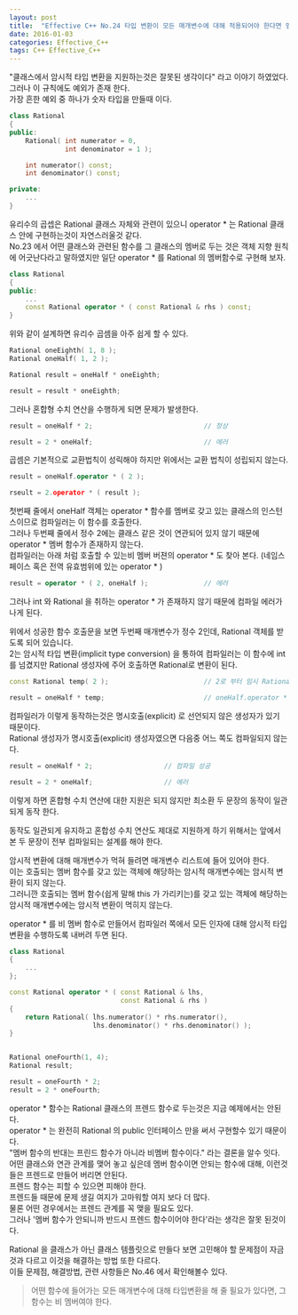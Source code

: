 ```yaml
---
layout: post
title:  "Effective C++ No.24 타입 변환이 모든 매개변수에 대해 적용되어야 한다면 멤버 함수를 선언하자."
date: 2016-01-03
categories: Effective_C++
tags: C++ Effective_C++
---
```


"클래스에서 암시적 타입 변환을 지원하는것은 잘못된 생각이다" 라고 이야기 하였었다.  
그러나 이 규칙에도 예외가 존재 한다.  
가장 흔한 예외 중 하나가 숫자 타입을 만들때 이다.  

```c++
class Rational
{
public:
    Rational( int numerator = 0,
              int denominator = 1 );

    int numerator() const;
    int denominator() const;

private:
    ...
}
```

유리수의 곱셉은 Rational 클래스 자체와 관련이 있으니 operator * 는 Rational 클래스 안에 구현하는것이 자연스러울것 같다.  
No.23 에서 어떤 클래스와 관련된 함수를 그 클래스의 멤버로 두는 것은 객체 지향 원칙에 어긋난다라고 말하였지만 일단 operator * 를 Rational 의 멤버함수로 구현해 보자.  

```c++
class Rational
{
public:
    ...
    const Rational operator * ( const Rational & rhs ) const;
}
```

위와 같이 설계하면 유리수 곱셈을 아주 쉽게 할 수 있다.  

```c++
Rational oneEighth( 1, 8 );
Rational oneHalf( 1, 2 );

Rational result = oneHalf * oneEighth;

result = result * oneEighth;
```

그러나 혼합형 수치 연산을 수행하게 되면 문제가 발생한다.  

```c++
result = oneHalf * 2;                            // 정상

result = 2 * oneHalf;                            // 에러
```

곱셈은 기본적으로 교환법칙이 성릭해야 하지만 위에서는 교환 법칙이 성립되지 않는다.  

```c++
result = oneHalf.operator * ( 2 );

rseult = 2.operator * ( result );
```

첫번째 줄에서 oneHalf 객체는 operator * 함수를 멤버로 갖고 있는 클래스의 인스턴스이므로 컴파일러는 이 함수를 호출한다.  
그러나 두번째 줄에서 정수 2에는 클래스 같은 것이 연관되어 있지 않기 때문에 operator * 멤버 함수가 존재하지 않는다.  
컴파일러는 아래 처럼 호출할 수 있는비 멤버 버젼의 operator * 도 찾아 본다. (네임스페이스 혹은 전역 유효범위에 있는 operator * )

```c++
result = operator * ( 2, oneHalf );              // 에러
```

그러나 int 와 Rational 을 취하는 operator * 가 존재하지 않기  때문에 컴파일 에러가 나게 된다.  

위에서 성공한 함수 호출문을 보면 두번째 매개변수가 정수 2인데, Rational 객체를 받도록 되어 있습니다.  
2는 암시적 타입 변환(implicit type conversion) 을 통하여 컴파일러는 이 함수에 int 를 넘겼지만 Rational 생성자에 주어 호출하면 Rational로 변환이 된다.  

```c++
const Rational temp( 2 );                        // 2로 부터 임시 Rational 객체를 생성

result = oneHalf * temp;                         // oneHalf.operator * (temp) 와 같음
```

컴파일러가 이렇게 동작하는것은 명시호출(explicit) 로 선언되지 않은 생성자가 있기 때문이다.  
Rational 생성자가 명시호출(explicit) 생성자였으면 다음중 어느 쪽도 컴파일되지 않는다.  

```c++
result = oneHalf * 2;                  // 컴파일 성공

result = 2 * oneHalf;                  // 에러
```

이렇게 하면 혼합형 수치 연산에 대한 지원은 되지 않지만 최소환 두 문장의 동작이 일관되게 동작 한다.  

동작도 일관되게 유지하고 혼합성 수치 연산도 제대로 지원하게 하기 위해서는 앞에서 본 두 문장이 전부 컴파일되는 설계를 해야 한다.  

암시적 변환에 대해 매개변수가 먹혀 들려면 매개변수 리스트에 들어 있어야 한다.  
이는 호출되는 멤버 함수를 갖고 있는 객체에 해당하는 암시적 매개변수에는 암시적 변환이 되지 않는다.  
그러니깐 호출되는 멤버 함수(쉽게 말해 this 가 가리키는)를 갖고 있는 객체에 해당하는 암시적 매개변수에는 암시적 변환이 먹히지 않는다.  

operator * 를 비 멤버 함수로 만들어서 컴파일러 쪽에서 모든 인자에 대해 암시적 타입 변환을 수행하도록 내버려 두면 된다.  

```c++
class Rational
{
    ...
};

const Rational operator * ( const Rational & lhs,
                            const Rational & rhs )
{
    return Rational( lhs.numerator() * rhs.numerator(),
                     lhs.denominator() * rhs.denominator() );
}                     


Rational oneFourth(1, 4);
Rational result;

result = oneFourth * 2;
result = 2 * oneFourth;       
```

operator * 함수는 Rational 클래스의 프렌드 함수로 두는것은 지금 예제에서는 안된다.  
operator *  는 완전히 Rational 의 public 인터페이스 만을 써서 구현할수 있기 때문이다.  
"멤버 함수의 반대는 프린드 함수가 아니라 비멤버 함수이다." 라는 결론을 알수 잇다.  
어떤 클래스와 연관 관계를 맺어 놓고 싶은데 멤버 함수이면 안되는 함수에 대해, 이런것들은 프렌드로 만들어 버리면 안된다.  
프렌드 함수는 피할 수 있으면 피해야 한다.  
프렌드들 때문에 문제 생길 여지가 고마워할 여지 보다 더 많다.  
물론 어떤 경우에서는 프렌드 관계를 꼭 맺을 필요도 있다.  
그러나 '멤버 함수가 안되니까 반드시 프렌드 함수이어야 한다'라는 생각은 잘못 된것이다.  

Rational 을 클래스가 아닌 클래스 템플릿으로 만들다 보면 고민해야 할 문제점이 자금것과 다르고 이것을 해결하는 방법 또한 다르다.  
이들 문제점, 해결방법, 관련 사항들은 No.46 에서 확인해볼수 있다.  

> 어떤 함수에 들어가는 모든 매개변수에 대해 타입변환을 해 줄 필요가 있다면, 그 함수는 비 멤버여야 한다.  
